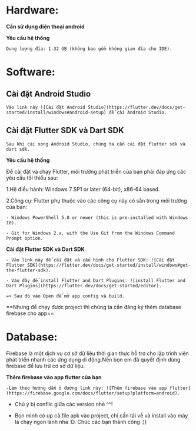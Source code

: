 # Hardware: 
**Cần sử dụng điện thoại android**

**Yêu cầu hệ thống**

	Dung lượng đĩa: 1.32 GB (không bao gồm không gian đĩa cho IDE).

# Software:

## Cài đặt Android Studio 

 	Vào link này ![Cài đặt Android Studio](https://flutter.dev/docs/get-started/install/windows#android-setup) để cài Android Studio.

## Cài đặt Flutter SDK và Dart SDK

 	Sau khi cài xong Android Studio, chúng ta cần cài đặt flutter sdk và dart sdk.
	  
**Yêu cầu hệ thống**
	  
Để cài đặt và chạy Flutter, môi trường phát triển của bạn phải đáp ứng các yêu cầu tối thiểu sau:

  	  
1.Hệ điều hành: Windows 7 SP1 or later (64-bit), x86-64 based.
	  
2.Công cụ: Flutter phụ thuộc vào các công cụ này có sẵn trong môi trường của bạn:
	  
	- Windows PowerShell 5.0 or newer (this is pre-installed with Windows 10).
	  
	- Git for Windows 2.x, with the Use Git from the Windows Command Prompt option.

**Cài đặt Flutter SDK và Dart SDK**

	- Vào link này để cài đặt và cấu hình cho Flutter SDK: ![Cài đặt Flutter SDK](https://flutter.dev/docs/get-started/install/windows#get-the-flutter-sdk).

	- Vào đây để install Flutter and Dart Plugins: ![install Flutter and Dart Plugins](https://flutter.dev/docs/get-started/editor).

	=> Sau đó vào Open để mở app config và build.

==Nhưng để chạy được project thì chúng ta cần đăng ký thêm database firebase cho app==

# Database:

Firebase là một dịch vụ cơ sở dữ liệu thời gian thực hỗ trợ cho lập trình viên phát triển nhanh các ứng dụng di động.Nên bọn em đã
quyết định dùng firebase để lưu trữ cơ sở dữ liệu.

**Thêm firebase vào app flutter của bạn**

	-Làm theo hướng dẫn ở đường link này: ![Thêm firebase vào app flutter](https://firebase.google.com/docs/flutter/setup?platform=android).

- Chú ý bị conflic giữa các version nhé ^^!

- Bọn mình có up cả file apk vào project, chỉ cần tải về và install vào máy là chạy ngon lành nha :D. Chúc các bạn thành công :))





